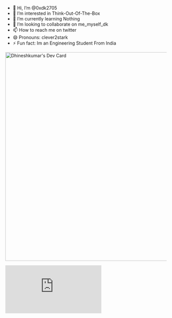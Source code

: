 - 👋 Hi, I’m @0xdk2705
- 👀 I’m interested in Think-Out-Of-The-Box
- 🌱 I’m currently learning Nothing
- 💞️ I’m looking to collaborate on me_myself_dk
- 📫 How to reach me on twitter
- 😄 Pronouns: clever2stark
- ⚡ Fun fact: Im an Engineering Student From India

<!---
Dhineshkumar06-C2S/Dhineshkumar06-C2S is a ✨ special ✨ repository because its `README.md` (this file) appears on your GitHub profile.
You can click the Preview link to take a look at your changes.
--->
<a href="https://app.daily.dev/dhineshkumar27"><img src="https://api.daily.dev/devcards/v2/btpZJyG6AwmItWhnsL2wB.png?type=wide&r=1ab" width="652" alt="Dhineshkumar's Dev Card"/></a>

<iframe src="https://tryhackme.com/api/v2/badges/public-profile?userPublicId=2170257" style='border:none;'></iframe>
